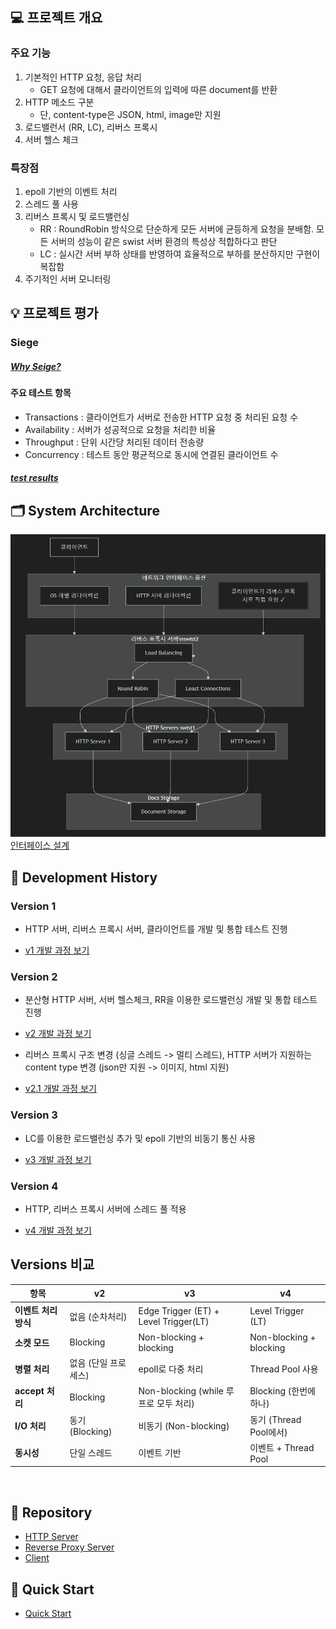## 💻 프로젝트 개요

### 주요 기능

1. 기본적인 HTTP 요청, 응답 처리
   - GET 요청에 대해서 클라이언트의 입력에 따른 document를 반환
2. HTTP 메소드 구분
   - 단, content-type은 JSON, html, image만 지원
3. 로드밸런서 (RR, LC), 리버스 프록시
4. 서버 헬스 체크

### 특장점

1. epoll 기반의 이벤트 처리
2. 스레드 풀 사용
3. 리버스 프록시 및 로드밸런싱
   - RR : RoundRobin 방식으로 단순하게 모든 서버에 균등하게 요청을 분배함. 모든 서버의 성능이 같은 swist 서버 환경의 특성상 적합하다고 판단
   - LC : 실시간 서버 부하 상태를 반영하여 효율적으로 부하를 분산하지만 구현이 복잡함
4. 주기적인 서버 모니터링

## 💡 프로젝트 평가

### **Siege**

##### [Why Seige?](./test.md)

#### 주요 테스트 항목

- Transactions : 클라이언트가 서버로 전송한 HTTP 요청 중 처리된 요청 수
- Availability : 서버가 성공적으로 요청을 처리한 비율
- Throughput : 단위 시간당 처리된 데이터 전송량
- Concurrency : 테스트 동안 평균적으로 동시에 연결된 클라이언트 수

##### [test results](https://github.com/NginxXServer/.github/tree/main/test_results)

## 🗂️ System Architecture

![system architecture](architecture.png)
[인터페이스 설계](./interface.md)

## 📜 Development History

### Version 1

- HTTP 서버, 리버스 프록시 서버, 클라이언트를 개발 및 통합 테스트 진행

- [v1 개발 과정 보기](../v1/version1.md)

### Version 2

- 분산형 HTTP 서버, 서버 헬스체크, RR을 이용한 로드밸런싱 개발 및 통합 테스트 진행

- [v2 개발 과정 보기](../v2/version2.md)

- 리버스 프록시 구조 변경 (싱글 스레드 -> 멀티 스레드), HTTP 서버가 지원하는 content type 변경 (json만 지원 -> 이미지, html 지원)

- [v2.1 개발 과정 보기](../v2/version2.1.md)

### Version 3

- LC를 이용한 로드밸런싱 추가 및 epoll 기반의 비동기 통신 사용

- [v3 개발 과정 보기](../v3/READEME.md)

### Version 4

- HTTP, 리버스 프록시 서버에 스레드 풀 적용

- [v4 개발 과정 보기](../v4/READEME.md)

## Versions 비교

| 항목                 | v2                   | v3                                    | v4                      |
| -------------------- | -------------------- | ------------------------------------- | ----------------------- |
| **이벤트 처리 방식** | 없음 (순차처리)      | Edge Trigger (ET) + Level Trigger(LT) | Level Trigger (LT)      |
| **소켓 모드**        | Blocking             | Non-blocking + blocking               | Non-blocking + blocking |
| **병렬 처리**        | 없음 (단일 프로세스) | epoll로 다중 처리                     | Thread Pool 사용        |
| **accept 처리**      | Blocking             | Non-blocking (while 루프로 모두 처리) | Blocking (한번에 하나)  |
| **I/O 처리**         | 동기 (Blocking)      | 비동기 (Non-blocking)                 | 동기 (Thread Pool에서)  |
| **동시성**           | 단일 스레드          | 이벤트 기반                           | 이벤트 + Thread Pool    |

<br>

## 🔗 Repository

- [HTTP Server](https://github.com/NginxXServer/NginxX-HttpServer)
- [Reverse Proxy Server](https://github.com/NginxXServer/NginxX-ProxyServer)
- [Client](https://github.com/NginxXServer/NginxX-Client)

## 🚀 Quick Start

- [Quick Start](./quickStart.md)
